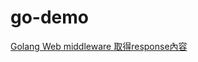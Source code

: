 # go-demo
[Golang Web middleware 取得response內容](https://matthung0807.blogspot.com/2022/07/go-web-middleware-get-response.html)
